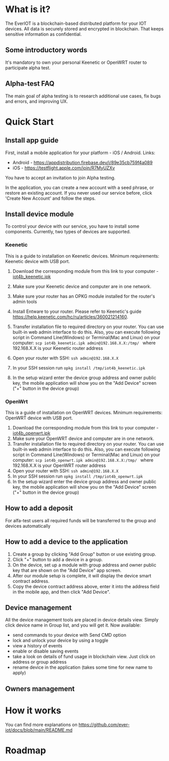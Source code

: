 # What is it?
The EverIOT is a blockchain-based distributed platform for your IOT devices. All data is securely stored and encrypted in blockchain. That keeps sensitive information as confidential.

## Some introductory words
It's mandatory to own your personal Keenetic or OpenWRT router to participate alpha test. 

## Alpha-test FAQ
The main goal of alpha testing is to research additional use cases, fix bugs and errors, and improving UX.

# Quick Start
## Install app guide
First, install a mobile application for your platform - iOS / Android. Links:
* Android - https://appdistribution.firebase.dev/i/89e35cb759f4a089
* iOS - https://testflight.apple.com/join/R7MyUZXv

You have to accept an invitation to join Alpha testing.

In the application, you can create a new account with a seed phrase, or restore an existing account. If you never used our service before, click 'Create New Account' and follow the steps.

## Install device module
To control your device with our service, you have to install some components. Currently, two types of devices are supported.

### Keenetic
This is a guide to installation on Keenetic devices. 
Minimum requirements: Keenetic device with USB port.

1. Download the corresponding module from this link to your computer - [iot4b_keenetic.ipk](https://raw.githubusercontent.com/ever-iot/docs/refs/heads/main/packages/iot4b_keenetic.ipk)
2. Make sure your Keenetic device and computer are in one network.
3. Make sure your router has an OPKG module installed for the router's admin tools
4. Install Entware to your router. Please refer to Keenetic's guide https://help.keenetic.com/hc/ru/articles/360021214160.

5. Transfer installation file to required directory on your router. You can use built-in web admin interface to do this. Also,
you can execute following script in Command Line(Windows) or Terminal(Mac and Linux) on your computer: ```scp iot4b_keenetic.ipk admin@192.168.X.X:/tmp/ ```
where 192.168.X.X is your Keenetic router address
6. Open your router with SSH:
```ssh admin@192.168.X.X```
7. In your SSH session run 
```opkg install /tmp/iot4b_keenetic.ipk```
8. In the setup wizard enter the device group address and owner public key, the mobile application will show you on the "Add Device" screen ("+" button in the device group)

### OpenWrt
This is a guide of installation on OpenWRT devices. 
Minimum requirements: OpenWRT device with USB port.

1. Download the corresponding module from this link to your computer - [iot4b_openwrt.ipk](https://raw.githubusercontent.com/ever-iot/docs/refs/heads/main/packages/iot4b_openwrt.ipk)
2. Make sure your OpenWRT device and computer are in one network.
3. Transfer installation file to required directory on your router. You can use built-in web admin interface to do this. Also, you can execute following script in Command Line(Windows) or Terminal(Mac and Linux) on your computer: ```scp iot4b_openwrt.ipk admin@192.168.X.X:/tmp/ ```
where 192.168.X.X is your OpenWRT router address
4. Open your router with SSH:
```ssh admin@192.168.X.X```
5. In your SSH session run 
```opkg install /tmp/iot4b_openwrt.ipk```
6. In the setup wizard enter the device group address and owner public key, the mobile application will show you on the "Add Device" screen ("+" button in the device group)


## How to add a deposit
For alfa-test users all required funds will be transferred to the group and devices automatically

## How to add a device to the application
1. Create a group by clicking "Add Group" button or use existing group.
2. Click "+" button to add a device in a group.
3. On the device, set up a module with group address and owner public key that are shown on the "Add Device" app screen.
4. After our module setup is complete, it will display the device smart contract address.
5. Copy the device contract address above, enter it into the address field in the mobile app, and then click "Add Device".

## Device management
All the device management tools are placed in device details view. Simply click device name in Group list, and you will get it. Now available:
* send commands to your device with Send CMD option
* lock and unlock your device by using a toggle
* view a history of events
* enable or disable saving events
* take a look on details of fund usage in blockchain view. Just click on address or group address
* rename device in the application (takes some time for new name to apply)
## Owners management

# How it works
You can find more explanations on https://github.com/ever-iot/docs/blob/main/README.md
# Roadmap
